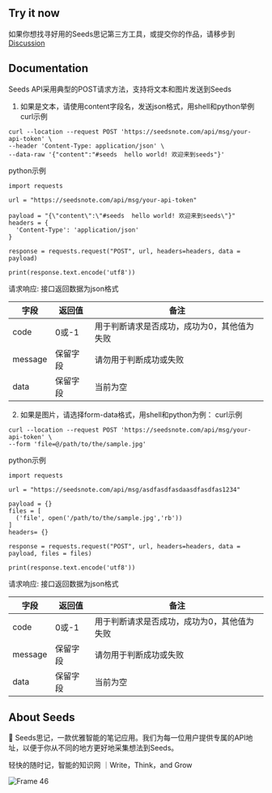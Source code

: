 
## Try it now

如果你想找寻好用的Seeds思记第三方工具，或提交你的作品，请移步到 [Discussion](https://github.com/seedsnote/third-party/discussions/categories/ideas-tools)

## Documentation

Seeds API采用典型的POST请求方法，支持将文本和图片发送到Seeds

1. 如果是文本，请使用content字段名，发送json格式，用shell和python举例
curl示例
```
curl --location --request POST 'https://seedsnote.com/api/msg/your-api-token' \
--header 'Content-Type: application/json' \
--data-raw '{"content":"#seeds  hello world! 欢迎来到seeds"}'
```
python示例
```
import requests

url = "https://seedsnote.com/api/msg/your-api-token"

payload = "{\"content\":\"#seeds  hello world! 欢迎来到seeds\"}"
headers = {
  'Content-Type': 'application/json'
}

response = requests.request("POST", url, headers=headers, data = payload)

print(response.text.encode('utf8'))

```


请求响应: 接口返回数据为json格式

|字段|返回值|备注|
|-----|-----|------|
|code|0或-1|用于判断请求是否成功，成功为0，其他值为失败|
|message|保留字段|请勿用于判断成功或失败|
|data|保留字段|当前为空|


2. 如果是图片，请选择form-data格式，用shell和python为例：
curl示例
```
curl --location --request POST 'https://seedsnote.com/api/msg/your-api-token' \
--form 'file=@/path/to/the/sample.jpg'
```
python示例
```
import requests

url = "https://seedsnote.com/api/msg/asdfasdfasdaasdfasdfas1234"

payload = {}
files = [
  ('file', open('/path/to/the/sample.jpg','rb'))
]
headers= {}

response = requests.request("POST", url, headers=headers, data = payload, files = files)

print(response.text.encode('utf8'))

```

请求响应: 接口返回数据为json格式

|字段|返回值|备注|
|-----|-----|------|
|code|0或-1|用于判断请求是否成功，成功为0，其他值为失败|
|message|保留字段|请勿用于判断成功或失败|
|data|保留字段|当前为空|

## About Seeds

🌱 Seeds思记，一款优雅智能的笔记应用。我们为每一位用户提供专属的API地址，以便于你从不同的地方更好地采集想法到Seeds。

轻快的随时记，智能的知识网 ｜Write，Think，and Grow

![Frame 46](https://user-images.githubusercontent.com/67967374/123350924-96fa7200-d58e-11eb-9410-d8015228e57e.png) 
